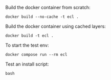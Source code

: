 Build the docker container from scratch:

```shell
docker build --no-cache -t ecl .
```

Build the docker container using cached layers:

```shell
docker build -t ecl . 
```

To start the test env:

```shell
docker compose run --rm ecl
```

Test an install script:

```shell
bash 
```
